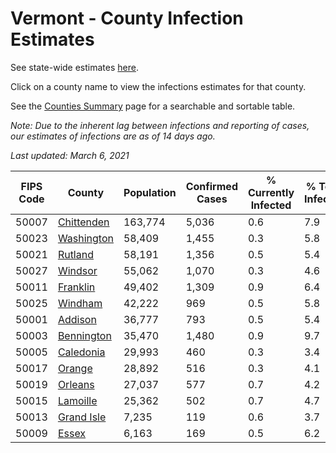 # Vermont - County Infection Estimates

See state-wide estimates [here](/infections/us-vt).

Click on a county name to view the infections estimates for that county.

See the [Counties Summary](/infections/summary-counties) page for a searchable and sortable table.

*Note: Due to the inherent lag between infections and reporting of cases, our estimates of infections are as of 14 days ago.*

*Last updated: March 6, 2021*

|   FIPS Code |                   County |   Population |   Confirmed Cases |   % Currently Infected |   % Total Infected |
|-------------|--------------------------|--------------|-------------------|------------------------|--------------------|
|       50007 | [Chittenden](chittenden) |      163,774 |             5,036 |                    0.6 |                7.9 |
|       50023 | [Washington](washington) |       58,409 |             1,455 |                    0.3 |                5.8 |
|       50021 |       [Rutland](rutland) |       58,191 |             1,356 |                    0.5 |                5.4 |
|       50027 |       [Windsor](windsor) |       55,062 |             1,070 |                    0.3 |                4.6 |
|       50011 |     [Franklin](franklin) |       49,402 |             1,309 |                    0.9 |                6.4 |
|       50025 |       [Windham](windham) |       42,222 |               969 |                    0.5 |                5.8 |
|       50001 |       [Addison](addison) |       36,777 |               793 |                    0.5 |                5.4 |
|       50003 | [Bennington](bennington) |       35,470 |             1,480 |                    0.9 |                9.7 |
|       50005 |   [Caledonia](caledonia) |       29,993 |               460 |                    0.3 |                3.4 |
|       50017 |         [Orange](orange) |       28,892 |               516 |                    0.3 |                4.1 |
|       50019 |       [Orleans](orleans) |       27,037 |               577 |                    0.7 |                4.2 |
|       50015 |     [Lamoille](lamoille) |       25,362 |               502 |                    0.7 |                4.7 |
|       50013 | [Grand Isle](grand-isle) |        7,235 |               119 |                    0.6 |                3.7 |
|       50009 |           [Essex](essex) |        6,163 |               169 |                    0.5 |                6.2 |
